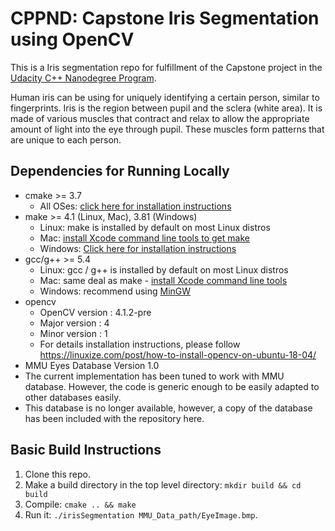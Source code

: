 # CPPND: Capstone Iris Segmentation using OpenCV

This is a Iris segmentation repo for fulfillment of the Capstone project in the [Udacity C++ Nanodegree Program](https://www.udacity.com/course/c-plus-plus-nanodegree--nd213).

Human iris can be using for uniquely identifying a certain person, similar to fingerprints. Iris is the region between pupil and the sclera (white area). It is made of various muscles that contract and relax to allow the appropriate amount of light into the eye through pupil. These muscles form patterns that are unique to each person.

## Dependencies for Running Locally
* cmake >= 3.7
  * All OSes: [click here for installation instructions](https://cmake.org/install/)
* make >= 4.1 (Linux, Mac), 3.81 (Windows)
  * Linux: make is installed by default on most Linux distros
  * Mac: [install Xcode command line tools to get make](https://developer.apple.com/xcode/features/)
  * Windows: [Click here for installation instructions](http://gnuwin32.sourceforge.net/packages/make.htm)
* gcc/g++ >= 5.4
  * Linux: gcc / g++ is installed by default on most Linux distros
  * Mac: same deal as make - [install Xcode command line tools](https://developer.apple.com/xcode/features/)
  * Windows: recommend using [MinGW](http://www.mingw.org/)
* opencv 
  * OpenCV version : 4.1.2-pre
  * Major version : 4
  * Minor version : 1
  * For details installation instructions, please follow https://linuxize.com/post/how-to-install-opencv-on-ubuntu-18-04/
* MMU Eyes Database Version 1.0
 * The current implementation has been tuned to work with MMU database. However, the code is generic enough to be easily adapted to other databases easily.
 * This database is no longer available, however, a copy of the database has been included with the repository here.
## Basic Build Instructions

1. Clone this repo.
2. Make a build directory in the top level directory: `mkdir build && cd build`
3. Compile: `cmake .. && make`
4. Run it: `./irisSegmentation MMU_Data_path/EyeImage.bmp`.
